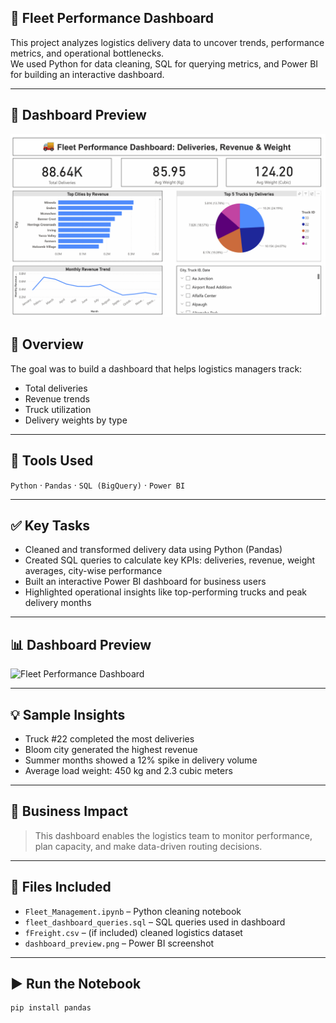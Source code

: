 
## 🚚 Fleet Performance Dashboard

This project analyzes logistics delivery data to uncover trends, performance metrics, and operational bottlenecks.  
We used Python for data cleaning, SQL for querying metrics, and Power BI for building an interactive dashboard.

---
## 📸 Dashboard Preview

![Fleet Performance Dashboard](Fleet_Performance_Dashboard.png)


## 📌 Overview

The goal was to build a dashboard that helps logistics managers track:
- Total deliveries
- Revenue trends
- Truck utilization
- Delivery weights by type

---

## 🧰 Tools Used

`Python` · `Pandas` · `SQL (BigQuery)` · `Power BI`

---

## ✅ Key Tasks

- Cleaned and transformed delivery data using Python (Pandas)
- Created SQL queries to calculate key KPIs: deliveries, revenue, weight averages, city-wise performance
- Built an interactive Power BI dashboard for business users
- Highlighted operational insights like top-performing trucks and peak delivery months

---

## 📊 Dashboard Preview

![Fleet Performance Dashboard](dashboard_preview.png)

---

## 💡 Sample Insights

- Truck #22 completed the most deliveries  
- Bloom city generated the highest revenue  
- Summer months showed a 12% spike in delivery volume  
- Average load weight: 450 kg and 2.3 cubic meters

---

## 🧠 Business Impact

> This dashboard enables the logistics team to monitor performance, plan capacity, and make data-driven routing decisions.

---

## 📂 Files Included

- `Fleet_Management.ipynb` – Python cleaning notebook  
- `fleet_dashboard_queries.sql` – SQL queries used in dashboard  
- `fFreight.csv` – (if included) cleaned logistics dataset  
- `dashboard_preview.png` – Power BI screenshot  

---

## ▶️ Run the Notebook

```bash
pip install pandas

